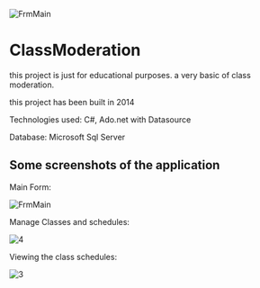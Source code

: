 ![FrmMain](https://user-images.githubusercontent.com/32509267/128017260-f3f4758e-1672-4f58-96a5-4a32f815f993.jpg)
# ClassModeration
this project is just for educational purposes. a very basic of class moderation.

this project has been built in 2014

Technologies used: C#, Ado.net with Datasource

Database: Microsoft Sql Server

## Some screenshots of the application

Main Form:

![FrmMain](https://user-images.githubusercontent.com/32509267/128017288-9dddc621-ccc8-463d-8592-34dfbb65bca5.jpg)

Manage Classes and schedules:

![4](https://user-images.githubusercontent.com/32509267/128017394-d007f94b-0b7f-4860-8cfe-70a6d13e68ee.jpg)

Viewing the class schedules:

![3](https://user-images.githubusercontent.com/32509267/128017471-dfe4a12d-f172-499b-9173-e98fee41cd4f.jpg)

